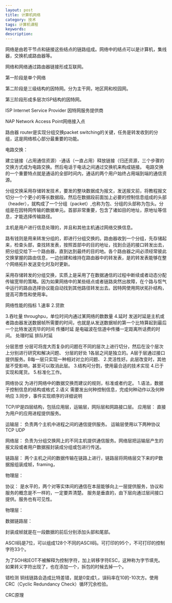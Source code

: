 ```yaml
---
layout: post
title: 计算机网络 
category: 技术
tags: 计算机课程
keywords: 
description: 
---
```




网络是由若干节点和链接这些结点的链路组成。网络中的结点可以是计算机，集线器，交换机或路由器等。

网络和网络通过路由器链接形成互联网。

第一阶段是单个网络

第二阶段是三级结构的因特网。分为主干网，地区网和校园网。

第三阶段形成多层次ISP结构的因特网。

ISP Internet Service Provider 因特网服务提供商

NAP Network Access Point网络接入点

路由器 router是实现分组交换packet switching的关键，任务是转发收到的分组，这是网络核心部分最重要的功能。


电路交换：

建立链接（占用通信资源）-通话（一直占用）释放链接（归还资源，三个步骤的交换方式成为电路交换。然后电话于电话之间通过交换机来构成链接。
电路交换的一个重要特点就是通话的全部时间内，通话的两个用户始终占用端到端的通信资源。

分组交换采用存储转发技术，要发的整块数据成为报文，发送报文前，将教程报文切分一个个更小的等长数据段。然后在数据段前面加上必要的控制信息组成的头部（header），就构成了一个分组（packet）,也称为包、分组的头部称为包头。分组是在因特网传输的数据单元。首部非常重要，包含了诸如目的地址，原地址等信息，才能选择传输路径。

主机是用户进行信息处理的，并且和其他主机通过网络交换信息。

路有钱则是用来转发分组的，即进行分组交换的。路由器收到一个分组，先存储起来，检查头部，查找转发表，按照首部中的目的地址，找到合适的接口转发出去，把分组交给下一个路由器，直到达到最终的目的地。各个路由器之间必须经常彼此交换掌握的路由信息，一边创建和维持在路由器中的转发表，是的转发表能够在整个网络拓扑发送变化时及时更新。

采用存储转发的分组交换，实质上是采用了在数据通信的过程中断续或者动态分配传输宽带的策略。因为如果网络中的某些结点或者链路突然出故障，在个路与怄气中运行的路由选择协议能自动找到其他路径转发出去。因特网使用网状拓扑结构，提高可靠性和使用率。

网络性能的指标
1.速率
2.贷款

3.吞吐量
throughpu，单位时间内通过某网络的数数量
4.延时
发送时延是主机或者路由器发送数据帧所需要的时间，也就是从发送数据帧的第一个比特算起到最后一个比特发送完毕的时间
传播时延
是电磁波在信道中传播一定距离所话费的时间。
处理时延
排队时延


分层思想
分层可将庞大而复杂的问题在不同的层次上进行切分，然后在没个层次上分别进行研究和解决问题、
分层的好处
1各层之间是独立的。A层于层通过接口提供服务。B每一层只实现一种相对对立的问题、
2.灵活性好。此层改变时，其他层不受影响，甚至可以取消此层。
3.结构可分割，使用最合适的技术实现
4.已于实现和尾货。
5.标准化工作。

网络协议
为进行网络中的数据交换而建议的规则，标准或者约定。
1.语法，数据于控制信息的结构或格式
2.语义 需要发出何种控制信息，完成何种动作以及何种响应
3.同步，事件实现顺序的详细说明


TCP/IP是四层结构，包括应用层，运输层，网际层和网路接口层。
应用层：
直接为用户的应用进程提供服务。

运输层：
负责两个主机中进程之间的通信提供服务。
运输层使用以下两种协议
TCP
UDP

网络层：
负责为分组交换网上的不同主机提供通信服务。网络层把运输层产生的报文段或者用户数据报封装成分组或包进行传送。

链路层：
两个主机之间的数据传输在链路上进行，链路层将网络层交下来的IP数据报组装成帧，framing，

物理层：


协议：
是水平的，两个对等实体间的通信在本层能够向上一层提供服务，协议和服务的概念是不一样的，一定要弄清楚。
服务是垂直的，由下层向通过层间接口提供。服务也有可见性。


物理层：

数据链路层：

封装成帧就是在一段数据的前后分别添加头部和尾部。

ASCII码是7位，可以组成128个不同的ASCII码。可打印的95个，不可打印的控制字符33个。

为了SOH和EOT不被解释为控制字符，加上转移字符ESC，这种称为字节填充。如果转义字符出现了，也在添加一个，拆包的时候去掉一个。

错检测
铜线链路会造成比特差错，就是0变成1,，误码率在10的-10次方。使用CRC（Cyclic Redundancy Check）循环冗余检验。

CRC原理















































